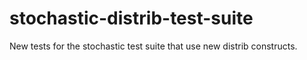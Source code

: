 # stochastic-distrib-test-suite
New tests for the stochastic test suite that use new distrib constructs.
